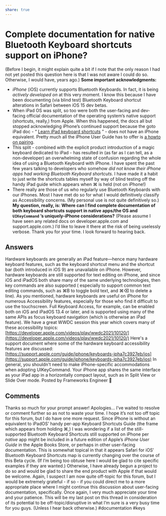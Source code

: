 ```yaml
---
share: true
---
```

# Complete documentation for native Bluetooth Keyboard shortcuts support on iPhone?
(Before I begin, it might explain quite a bit if I note that the only reason I had not yet posted this question here is that I was not aware I could do so. Otherwise, I would have, years ago.)
**Some important acknowledgments:**
* *iPhone* (iOS) currently supports Bluetooth Keyboards. In fact, it is being *actively developed on* at this very moment. I know this because I have been documenting (via blind test) Bluetooth Keyboard shortcut alterations in Safari between iOS 15 dev betas.
* When iPad OS was split, so too were both the user-facing and dev-facing official documentation of the operating system’s native support (shortcuts, really,) from Apple. When this happened, the docs all but stopped acknowledging iPhone’s continued support because the goto iPad doc - “ [Learn iPad keyboard shortcuts](https://support.apple.com/en-us/HT211096) ” - does not have an iPhone equivalent. Pretty much all the iPhone User Guide has to offer is [a howto on pairing](https://support.apple.com/guide/iphone/magic-keyboard-iph2ced3177/14.0/ios/14.0).
* This split - combined with the explicit product introduction of a magic keyboard dedicated to iPad - has resulted in (as far as I can tell, as a non-developer) an overwhelming state of confusion regarding the whole idea of using a Bluetooth Keyboard with iPhone. I have spent the past few years talking to developers who somehow *did not know their iPhone apps had working Bluetooth Keyboard shortcuts*. I have made it a habit to just write the shortcuts tables myself by way of blind testing off the handy iPad guide which appears when ⌘ is held (not on iPhone!)
* There really are those of us who regularly use Bluetooth Keyboards with our iPhones. Most I have met do so for what I would definitively classify as Accessibility concerns. (My personal use is not quite definitively so.)
**My question, really, is:**
**Where can I find complete documentation of both keyboard shortcuts support in native apps/the OS and `UIKeyCommand` ’s uniquely-iPhone considerations?**
(Please assume I have seen any related docs on developer.apple.com and support.apple.com.)
I’d like to leave it there at the risk of being uselessly verbose. Thank you for your time. I look forward to hearing back.
## Answers
Hardware keyboards are generally an iPad feature—hence many hardware keyboard features, such as the keyboard shortcut menu and the shortcut bar (both introduced in iOS 9) are unavailable on iPhone. However, hardware keyboards are still supported for text editing on iPhone, and since iOS and iPadOS both share many of the same underlying technologies, then key commands are also supported ( especially to support common text editing commands, such as ⌘B to toggle bold text, and ⌘⌫ to delete a line).
As you mentioned, hardware keyboards are useful on iPhone for numerous Accessibility features, especially for those who find it difficult to use the touchscreen. Full Keyboard Access, for example, can be enabled both on iOS and iPadOS 13.4 or later, and is supported using many of the same APIs as focus keyboard navigation (which is otherwise an iPad feature). We have a great WWDC session this year which covers many of these accessibility topics: [https://developer.apple.com/videos/play/wwdc2021/10120/](https://developer.apple.com/videos/play/wwdc2021/10120/)
Here's a support document where some of the hardware keyboard accessibility features are discussed: [https://support.apple.com/guide/iphone/keyboards-ipha7c3927eb/ios](https://support.apple.com/guide/iphone/keyboards-ipha7c3927eb/ios)
In general, you shouldn't need to make iPhone-specific accommodations when adopting UIKeyCommand. Your iPhone app shares the same interface as your iPad app in a horizontally compact layout, such as in Split View or Slide Over mode.
Posted  by Frameworks Engineer  
## Comments
Thanks so much for your prompt answer! Apologies… I’ve waited to resolve or comment further so as not to waste your time. I hope it’s not too off topic for this forum, but I do have one more request.
Since iPhone is without an equivalent to iPadOS’ handy per-app Keyboard Shortcuts Guide (the frame which appears from holding ⌘,) I was wondering if a list of the still-supported Bluetooth Keyboard Shortcuts still supported on iPhone per *native* app might be included in a future edition of Apple’s *iPhone User Guide* in the Apple Books Store, or perhaps in other user-facing documentation.
This is somewhat topical in that it appears Safari for iOS’ Bluetooth Keyboard Shortcuts map is currently changing over the course of this Beta cycle. (If I’m being too obtuse here I would be glad to cite specific examples if they are wanted.)
Otherwise, I have already begun a project to do so and would be glad to share the end product with Apple if that would be welcome.
Again, I suspect I am now quite off-topic for this forum, but I would be extremely grateful - if so - if you could direct me to a more appropriate place where I might continue this discussion about user-facing documentation, specifically.
Once again, I very much appreciate your time and your patience. This will be my last post on this thread in consideration of its potential to be off-topic/disruptive in what I’m sure is a very busy time for you guys. (Unless I hear back otherwise.)
#documentation #keys